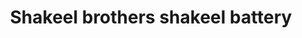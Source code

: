 ---
title: "Shakeel brothers shakeel battery"
url: /karachi/shakeel-brothers-shakeel-battery/
shop: Allgemein
---